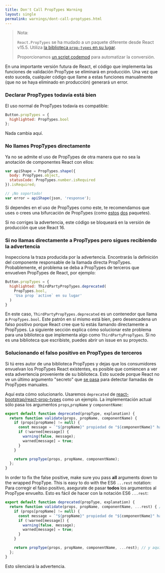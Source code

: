 ```yaml
---
title: Don't Call PropTypes Warning
layout: single
permalink: warnings/dont-call-proptypes.html
---
```


> Nota:
>
> `React.PropTypes` se ha mudado a un paquete diferente desde React v15.5. Utiliza [la biblioteca `prop-types` en su lugar](https://www.npmjs.com/package/prop-types).
>
> Proporcionamos [un script codemod](/blog/2017/04/07/react-v15.5.0.html#migrating-from-react.proptypes) para automatizar la conversión.

En una importante versión futura de React, el código que implementa las funciones de validación PropType se eliminará en producción. Una vez que esto suceda, cualquier código que llame a estas funciones manualmente (que no se haya eliminado en producción) generará un error.

### Declarar PropTypes todavía está bien

El uso normal de PropTypes todavía es compatible:

```javascript
Button.propTypes = {
  highlighted: PropTypes.bool
};
```

Nada cambia aquí.

### No llames PropTypes directamente

Ya no se admite el uso de PropTypes de otra manera que no sea la anotación de componentes React con ellos:

```javascript
var apiShape = PropTypes.shape({
  body: PropTypes.object,
  statusCode: PropTypes.number.isRequired
}).isRequired;

// ¡No soportado!
var error = apiShape(json, 'response');
```

Si dependes en el uso de PropTypes como este, te recomendamos que uses o crees una bifurcación de PropTypes (como [estos](https://github.com/aackerman/PropTypes) [dos](https://github.com/developit/proptypes) paquetes).

Si no corriges la advertencia, este código se bloqueará en la versión de producción que use React 16.

### Si no llamas directamente a PropTypes pero sigues recibiendo la advertencia

Inspecciona la traza producida por la advertencia. Encontrarás la definición del componente responsable de la llamada directa PropTypes. Probablemente, el problema se deba a PropTypes de terceros que envuelven PropTypes de React, por ejemplo:

```js
Button.propTypes = {
  highlighted: ThirdPartyPropTypes.deprecated(
    PropTypes.bool,
    'Usa prop `active` en su lugar'
  )
}
```

En este caso, `ThirdPartyPropTypes.deprecated` es un contenedor que llama a `PropTypes.bool`. Este patrón en sí mismo está bien, pero desencadena un falso positivo porque React cree que tú estás llamando directamente a PropTypes. La siguiente sección explica cómo solucionar este problema para una biblioteca que implementa algo como `ThirdPartyPropTypes`. Si no es una biblioteca que escribiste, puedes abrir un issue en su proyecto.

### Solucionando el falso positivo en PropTypes de terceros

Si tú eres autor de una biblioteca PropTypes y dejas que los consumidores envuelvan los PropTypes React existentes, es posible que comiencen a ver esta advertencia proveniente de su biblioteca. Esto sucede porque React no ve un último argumento "secreto" que [se pasa](https://github.com/facebook/react/pull/7132) para detectar llamadas de PropTypes manuales.

Aquí esta cómo solucionarlo. Usaremos `deprecated` de [react-bootstrap/react-prop-types](https://github.com/react-bootstrap/react-prop-types/blob/0d1cd3a49a93e513325e3258b28a82ce7d38e690/src/deprecated.js) como un ejemplo. La implementación actual sólo pasa los argumentos `props`,`propName` y `componentName`:

```javascript
export default function deprecated(propType, explanation) {
  return function validate(props, propName, componentName) {
    if (props[propName] != null) {
      const message = `"${propName}" propiedad de "${componentName}" ha sido desaprobado.\n${explanation}`;
      if (!warned[message]) {
        warning(false, message);
        warned[message] = true;
      }
    }

    return propType(props, propName, componentName);
  };
}
```

In order to fix the false positive, make sure you pass **all** arguments down to the wrapped PropType. This is easy to do with the ES6 `...rest` notation:
Para corregir el falso positivo, asegurate de pasar **todos** los argumentos al PropType envuelto. Esto es fácil de hacer con la notación ES6 `...rest`:

```javascript
export default function deprecated(propType, explanation) {
  return function validate(props, propName, componentName, ...rest) { // Nota ...rest aqui
    if (props[propName] != null) {
      const message = `"${propName}" propiedad de "${componentName}" ha sido desaprobado.\n${explanation}`;
      if (!warned[message]) {
        warning(false, message);
        warned[message] = true;
      }
    }

    return propType(props, propName, componentName, ...rest); // y aqui
  };
}
```

Esto silenciará la advertencia.
